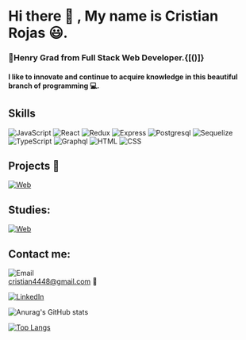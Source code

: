 # Hi there 👋 , My name is Cristian Rojas 😃.

### 🥇Henry Grad from Full Stack Web Developer.{[()]}
#### I like to innovate and continue to acquire knowledge in this beautiful branch of programming 💻.

## Skills 
![JavaScript](https://img.shields.io/badge/JavaScript-E2FC08?style=for-the-badge&logo=javascript&logoColor=white&labelColor=999696) 
![React](https://img.shields.io/badge/React-3157A9?style=for-the-badge&logo=react&logoColor=white&labelColor=999696) 
![Redux](https://img.shields.io/badge/Redux-8938F1?style=for-the-badge&logo=redux&logoColor=white&labelColor=999696)
![Express](https://img.shields.io/badge/Express-33A31A?style=for-the-badge&logo=express&logoColor=white&labelColor=999696) 
![Postgresql](https://img.shields.io/badge/Postgresql-218495?style=for-the-badge&logo=postgresql&logoColor=white&labelColor=999696)
![Sequelize](https://img.shields.io/badge/Sequelize-218495?style=for-the-badge&logo=sequelize&logoColor=white&labelColor=999696)</br>
![TypeScript](https://img.shields.io/badge/TypeScript-1C7AD8?style=for-the-badge&logo=typescript&logoColor=white&labelColor=999696)
![Graphql](https://img.shields.io/badge/Graphql-E231E0?style=for-the-badge&logo=graphql&logoColor=white&labelColor=999696)
![HTML](https://img.shields.io/badge/HTML5-EE5310?style=for-the-badge&logo=html5&logoColor=white&labelColor=999696)
![CSS](https://img.shields.io/badge/CSS-2A7EF1?style=for-the-badge&logo=css3&logoColor=white&labelColor=999696)



## Projects 📰
[![Web](https://img.shields.io/badge/Project_ecommerce-14a1f0?style=for-the-badge&logo=wordpress&logoColor=white&labelColor=101010)](https://shortest.link/edQ)

## Studies:
[![Web](https://img.shields.io/badge/Graduation-14a1f0?style=for-the-badge&logo=wordpress&logoColor=white&labelColor=101010)](https://certificates.soyhenry.com/cert?id=f6f376b2-20e7-48bb-bcfd-74ec2b423fd9)


## Contact me:
![Email](https://img.shields.io/badge/Email-0077B5?style=for-the-badge&logo=gmail&logoColor=white&labelColor=101010) </br>
cristian4448@gmail.com 📧

[![LinkedIn](https://img.shields.io/badge/LinkedIn-Cristian_Rojas-0077B5?style=for-the-badge&logo=linkedin&logoColor=white&labelColor=101010)](https://www.linkedin.com/in/cristian-rojas-1675a41b5)

![Anurag's GitHub stats](https://github-readme-stats.vercel.app/api?username=Cristian-Rojas-M&show_icons=true&theme=radical)

[![Top Langs](https://github-readme-stats.vercel.app/api/top-langs/?username=Cristian-Rojas-M&layout=compact)](https://github.com/anuraghazra/github-readme-stats)
